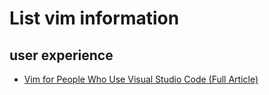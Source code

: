 # List vim information

## user experience
  * [Vim for People Who Use Visual Studio Code (Full Article)](https://dev.to/darthostrich/vim-for-people-who-use-visual-studio-code-full-article-1j1c)

